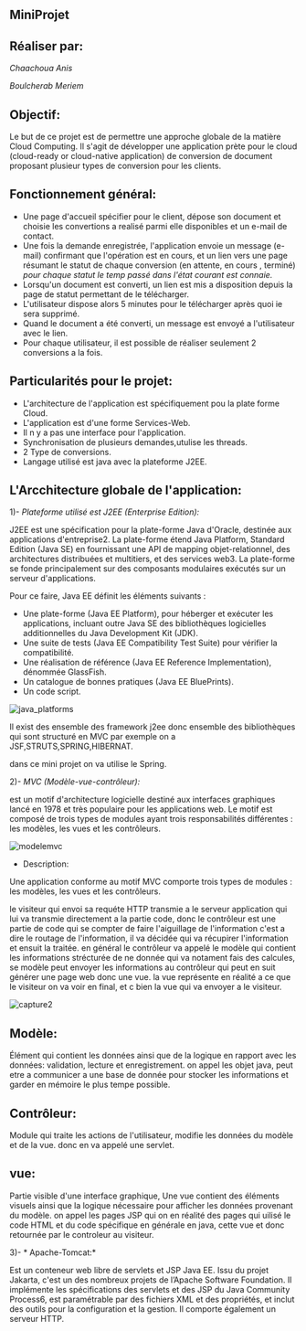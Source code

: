 ## MiniProjet #

## Réaliser par: #

*Chaachoua Anis*

*Boulcherab Meriem*

## Objectif: #

<p> Le but de ce projet est de permettre une approche globale de la matière Cloud Computing.
  Il s'agit de développer une application prète pour le cloud (cloud-ready or cloud-native application)
  de conversion de document proposant plusieur types de conversion pour les clients.
</p>

## Fonctionnement général: #

+ Une page d'accueil spécifier pour le client, dépose son document et choisie les convertions a realisé parmi elle disponibles et un e-mail de contact.
+ Une fois la demande enregistrée, l'application envoie un message (e-mail) confirmant que l'opération est en cours,
et un lien vers une page résumant le statut de chaque conversion (en attente, en cours , terminé)
*pour chaque statut le temp passé dans l'état courant est connaie.*
+ Lorsqu'un document est converti, un lien est mis a disposition depuis la page de statut permettant de le télécharger.
+ L'utilisateur dispose alors 5 minutes pour le télécharger après quoi ie sera supprimé.
+ Quand le document a été converti, un message est envoyé a l'utilisateur avec le lien.
+ Pour chaque utilisateur, il est possible de réaliser seulement 2 conversions a la fois.

## Particularités pour le projet: #

+ L'architecture de l'application est spécifiquement pou la plate forme Cloud.
+ L'application est d'une forme Services-Web.
+ Il n y a pas une interface pour l'application.
+ Synchronisation de plusieurs demandes,utulise les threads.
+ 2 Type de conversions.
+ Langage utilisé est java avec la plateforme J2EE.

##  L'Arcchitecture globale de l'application: #

 1)- *Plateforme utilisé est J2EE (Enterprise Edition):*
 
<p> J2EE est une spécification pour la plate-forme Java d'Oracle, destinée aux applications d'entreprise2. 
  La plate-forme étend Java Platform, Standard Edition (Java SE) en fournissant une API de mapping objet-relationnel, des architectures distribuées et multitiers, et des services web3. La plate-forme se fonde principalement sur des composants modulaires exécutés sur un serveur d'applications. </p>
  
  Pour ce faire, Java EE définit les éléments suivants :
  
   + Une plate-forme (Java EE Platform), pour héberger et exécuter les applications, incluant outre Java SE des bibliothèques logicielles additionnelles du Java Development Kit (JDK).
   + Une suite de tests (Java EE Compatibility Test Suite) pour vérifier la compatibilité.
   + Une réalisation de référence (Java EE Reference Implementation), dénommée GlassFish.
   + Un catalogue de bonnes pratiques (Java EE BluePrints).
   + Un code script. 
   
   ![java_platforms](https://user-images.githubusercontent.com/44198183/49477991-dfaa7e00-f81e-11e8-9a16-fa9a2c79ba04.PNG)
   
   
   
   
 <p> Il exist des ensemble des framework j2ee donc ensemble des bibliothèques qui sont structuré en MVC par exemple on a
  JSF,STRUTS,SPRING,HIBERNAT.</p>
  dans ce mini projet on va utilise le Spring. 
  
 2)- *MVC (Modèle-vue-contrôleur):*
 <p> est un motif d'architecture logicielle destiné aux interfaces graphiques lancé en 1978 et très populaire pour les applications web. Le motif est composé de trois types de modules ayant trois responsabilités différentes : les modèles, les vues et les contrôleurs.</p>
 
 ![modelemvc](https://user-images.githubusercontent.com/44198183/49478412-00270800-f820-11e8-80cd-1fbf50b40f99.png)
 
+ Description:

 <p> Une application conforme au motif MVC comporte trois types de modules : les modèles, les vues et les contrôleurs.
  
le visiteur qui envoi sa requéte HTTP transmie a le serveur application qui lui va transmie directement a la partie code,
 donc le contrôleur est une partie de code qui se compter de faire l'aiguillage de l'information c'est a dire le routage de l'information, il va décidée qui va récupirer l'information et ensuit la traitée.
 en général le contrôleur va appelé le modèle qui contient les informations strécturée de ne donnée qui va notament fais des calcules, se modèle peut envoyer les informations au contrôleur qui peut en suit générer une page web donc une vue.
 la vue représente en réalité a ce que le visiteur on va voir en final, et c bien la vue qui va envoyer a le visiteur.
</p>
  
  ![capture2](https://user-images.githubusercontent.com/44198183/49478285-a7576f80-f81f-11e8-8578-e17990440d85.PNG)
  
  ## Modèle:  #
 
 <p> Élément qui contient les données ainsi que de la logique en rapport avec les données: validation, lecture et enregistrement.
  on appel les objet java, peut etre a communicer a une base de donnée pour stocker les informations et garder en mémoire le plus tempe possible. </p>
  
 ## Contrôleur:  #
 <p> Module qui traite les actions de l'utilisateur, modifie les données du modèle et de la vue.
donc en va appelé une servlet.
</p>

## vue:  #
<p> Partie visible d'une interface graphique,  Une vue contient des éléments visuels ainsi que la logique nécessaire pour afficher les données provenant du modèle.
  on appel les pages JSP qui on en réalité des pages qui uilisé le code HTML et du code spécifique en générale en java,
  cette vue et donc retournée par le controleur au visiteur. </p>

 
3)- * Apache-Tomcat:*
<p> Est un conteneur web libre de servlets et JSP Java EE. Issu du projet Jakarta, c'est un des nombreux projets de l’Apache Software Foundation. Il implémente les spécifications des servlets et des JSP du Java Community Process6, est paramétrable par des fichiers XML et des propriétés, et inclut des outils pour la configuration et la gestion. Il comporte également un serveur HTTP.</p>



